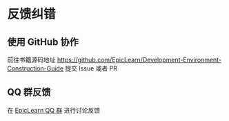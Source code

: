 # 反馈纠错

## 使用 GitHub 协作

前往书籍源码地址 https://github.com/EpicLearn/Development-Environment-Construction-Guide 提交 Issue 或者 PR

## QQ 群反馈

在 [EpicLearn QQ 群](https://jq.qq.com/?_wv=1027&k=5T19zAw)  进行讨论反馈